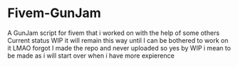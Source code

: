 # Fivem-GunJam
A GunJam script for fivem that i worked on with the help of some others
Current status WIP it will remain this way until I can be bothered to work on it
LMAO forgot I made the repo and never uploaded so yes by WIP i mean to be made as i will start over when i have more expierence
